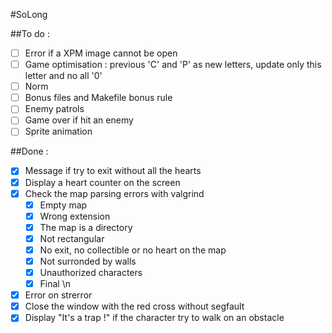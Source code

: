#SoLong

##To do :
- [ ] Error if a XPM image cannot be open
- [ ] Game optimisation : previous 'C' and 'P' as new letters, update only this letter and no all '0'
- [ ] Norm
- [ ] Bonus files and Makefile bonus rule
- [ ] Enemy patrols
- [ ] Game over if hit an enemy
- [ ] Sprite animation

##Done :
- [X] Message if try to exit without all the hearts
- [X] Display a heart counter on the screen
- [X] Check the map parsing errors with valgrind
	- [X] Empty map
	- [X] Wrong extension
	- [X] The map is a directory
	- [X] Not rectangular
	- [X] No exit, no collectible or no heart on the map
	- [X] Not surronded by walls
	- [X] Unauthorized characters
	- [X] Final \n
- [X] Error on strerror
- [X] Close the window with the red cross without segfault
- [X] Display "It's a trap !" if the character try to walk on an obstacle
